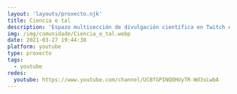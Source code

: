 ```yaml
---
layout: 'layouts/proxecto.njk'
title: Ciencia e tal
description: 'Espazo multisección de divulgación científica en Twitch e en galego. Falamos de ciencia tratando sempre de divertirnos. Anteriormente: A Camisola.'
img: /img/comunidade/Ciencia_e_tal.webp
date: 2021-03-27 19:44:38
platform: youtube
type: proxecto
tags:
  - youtube
redes:
  youtube: https://www.youtube.com/channel/UCBfGPINQOHUyTR-Wd3sLwbA
---
```

